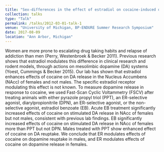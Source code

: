 ```yaml
---
title: "Sex-differences in the effect of estradiol on cocaine-induced dopamine release: Role of selective estrogen receptors"
collection: talks
type: "Talk"
permalink: /talks/2012-03-01-talk-1
venue: "University of Michigan, BP-ENDURE Summer Research Symposium"
date: 2017-08-09
location: "Ann Arbor, Michigan"
---
```


Women are more prone to escalating drug taking habits and relapse of addiction than men (Perry, Westenbroek & Becker 2011). Previous research shows that estradiol modulates this difference in clinical research and rodent models, through actions on mesolimbic dopamine (DA) systems (Yoest, Cummings & Becker 2015). Our lab has shown that estradiol enhances effects of cocaine on DA release in the Nucleus Accumbens (NAcc) of females and not males. The specific estradiol receptor modulating this effect is not known. To measure dopamine release in response to cocaine, we used Fast-Scan Cyclic Voltammetry (FSCV) after treating animals with either pyrazole propyl triol (PPT), an ER-selective agonist, diarylpropionitrile (DPN), an ER-selective agonist, or the non-selective agonist, estradiol benzoate (EB). Acute EB treatment significantly increased effects of cocaine on stimulated DA release in NAcc of females but not males, consistent with previous lab findings. EB significantly increased effects of cocaine on stimulated DA release in NAcc of females more than PPT but not DPN. Males treated with PPT show enhanced effect of cocaine on DA reuptake. We conclude that ER modulates effects of cocaine on dopamine reuptake in males, and ER modulates effects of cocaine on dopamine release in females. 
